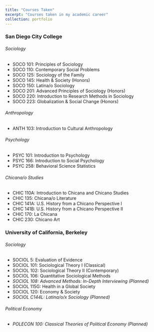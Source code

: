 ```yaml
---
title: "Courses Taken"
excerpt: "Courses taken in my academic career"
collection: portfolio
---
```

### San Diego City College
###### Sociology
- SOCO 101: Principles of Sociology
- SOCO 110: Contemporary Social Problems
- SOCO 125: Sociology of the Family
- SOCO 145: Health & Society (Honors)
- SOCO 150: Latina/o Sociology
- SOCO 201: Advanced Principles of Sociology (Honors)
- SOCO 220: Introduction to Research Methods in Sociology
- SOCO 223: Globalization & Social Change (Honors)

###### Anthropology
- ANTH 103: Introduction to Cultural Anthropology

###### Psychology
- PSYC 101: Introduction to Psychology
- PSYC 166: Introduction to Social Psychology
- PSYC 258: Behavioral Science Statistics

###### Chicana/o Studies
- CHIC 110A: Introduction to Chicana and Chicano Studies
- CHIC 135: Chicana/o Literature
- CHIC 141A: U.S. History from a Chicano Perspective I
- CHIC 141B: U.S. History from a Chicano Perspective II
- CHIC 170: La Chicana
- CHIC 230: Chicano Art

### University of California, Berkeley
###### Sociology
- SOCIOL 5: Evaluation of Evidence
- SOCIOL 101: Sociological Theory I (Classical)
- SOCIOL 102: Sociological Theory II (Contemporary)
- SOCIOL 106: Quantitative Sociological Methods
- _SOCIOL 108: Advanced Methods: In-Depth Interviewing (Planned)_
- SOCIOL 115G: Health in a Global Society
- SOCIOL 120: Economy & Society
- _SOCIOL C144L: Latina/o/x Sociology (Planned)_

###### Political Economy
- _POLECON 100: Classical Theories of Political Economy (Planned)_
